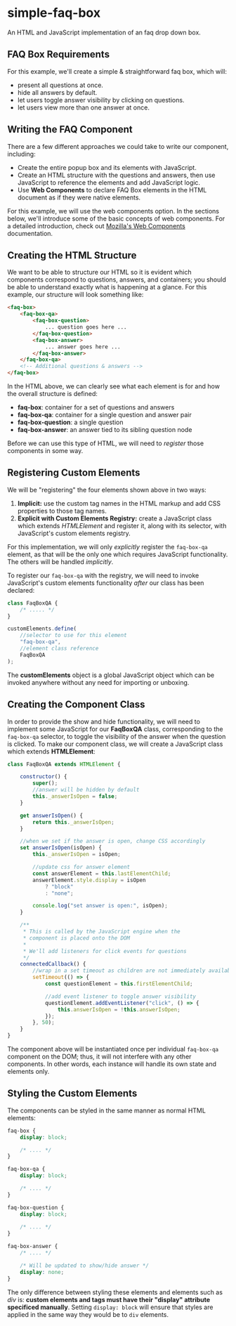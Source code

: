 # simple-faq-box
An HTML and JavaScript implementation of an faq drop down box.

## FAQ Box Requirements
For this example, we'll create a simple & straightforward faq box, which will:
* present all questions at once.
* hide all answers by default.
* let users toggle answer visibility by clicking on questions.
* let users view more than one answer at once.

## Writing the FAQ Component
There are a few different approaches we could take to write our component, including:
* Create the entire popup box and its elements with JavaScript.
* Create an HTML structure with the questions and answers, then use JavaScript to reference the elements and add JavaScript logic.
* Use **Web Components** to declare FAQ Box elements in the HTML document as if they were native elements.

For this example, we will use the web components option. In the sections below, we'll introduce some of the basic concepts of web components. For a detailed introduction, check out [Mozilla's Web Components](https://developer.mozilla.org/en-US/docs/Web/Web_Components) documentation.

## Creating the HTML Structure
We want to be able to structure our HTML so it is evident which components correspond to questions, answers, and containers; you should be able to understand exactly what is happening at a glance. For this example, our structure will look something like:
```html
<faq-box>
    <faq-box-qa>
        <faq-box-question>
            ... question goes here ...
        </faq-box-question>
        <faq-box-answer>
            ... answer goes here ...
        </faq-box-answer>
    </faq-box-qa>
    <!-- Additional questions & answers -->
</faq-box>
```
In the HTML above, we can clearly see what each element is for and how the overall structure is defined:
* **faq-box**: container for a set of questions and answers
* **faq-box-qa**: container for a single question and answer pair
* **faq-box-question**: a single question
* **faq-box-answer**: an answer tied to its sibling question node

Before we can use this type of HTML, we will need to *register* those components in some way.

## Registering Custom Elements
We will be "registering" the four elements shown above in two ways:
1. **Implicit:** use the custom tag names in the HTML markup and add CSS properties to those tag names.
1. **Explicit with Custom Elements Registry:** create a JavaScript class which extends *HTMLElement* and register it, along with its selector, with JavaScript's custom elements registry.

For this implementation, we will only *explicitly* register the ``faq-box-qa`` element, as that will be the only one which requires JavaScript functionality. The others will be handled *implicitly*.

To register our ``faq-box-qa`` with the registry, we will need to invoke JavaScript's custom elements functionality *after* our class has been declared:
```javascript
class FaqBoxQA {
    /* ..... */
}

customElements.define(
    //selector to use for this element
    "faq-box-qa",
    //element class reference
    FaqBoxQA
);
```
The **customElements** object is a global JavaScript object which can be invoked anywhere without any need for importing or unboxing.

## Creating the Component Class
In order to provide the show and hide functionality, we will need to implement some JavaScript for our **FaqBoxQA** class, corresponding to the ``faq-box-qa`` selector, to toggle the visibility of the answer when the question is clicked. To make our component class, we will create a JavaScript class which extends **HTMLElement**:
```javascript
class FaqBoxQA extends HTMLElement {

    constructor() {
        super();
        //answer will be hidden by default
        this._answerIsOpen = false;
    }

    get answerIsOpen() {
        return this._answerIsOpen;
    }

    //when we set if the answer is open, change CSS accordingly
    set answerIsOpen(isOpen) {
        this._answerIsOpen = isOpen;

        //update css for answer element
        const answerElement = this.lastElementChild;
        answerElement.style.display = isOpen
            ? "block"
            : "none";

        console.log("set answer is open:", isOpen);
    }

    /**
     * This is called by the JavaScript engine when the
     * component is placed onto the DOM
     * 
     * We'll add listeners for click events for questions
     */ 
    connectedCallback() {
        //wrap in a set timeout as children are not immediately available
        setTimeout(() => {
            const questionElement = this.firstElementChild;

            //add event listener to toggle answer visibility
            questionElement.addEventListener("click", () => {
                this.answerIsOpen = !this.answerIsOpen;
            });
        }, 50);
    }
}
```
The component above will be instantiated once per individual ``faq-box-qa`` component on the DOM; thus, it will not interfere with any other components. In other words, each instance will handle its own state and elements only.

## Styling the Custom Elements
The components can be styled in the same manner as normal HTML elements:
```css
faq-box {
    display: block;

    /* .... */
}

faq-box-qa {
    display: block;

    /* .... */
}

faq-box-question {
    display: block;
    
    /* .... */
}

faq-box-answer {
    /* .... */

    /* Will be updated to show/hide answer */
    display: none;
}
```
The only difference between styling these elements and elements such as *div* is: **custom elements and tags must have their "display" attribute specificed manually**. Setting ``display: block`` will ensure that styles are applied in the same way they would be to ``div`` elements.